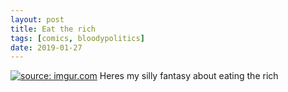 ```yaml
---
layout: post
title: Eat the rich
tags: [comics, bloodypolitics]
date: 2019-01-27
---
```

<!-- #53 -->
[![](https://imgur.com/ixMoFgd.jpg "source: imgur.com")](https://imgur.com/ixMoFgd.jpg)
Heres my silly fantasy about eating the rich
